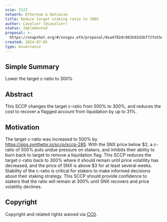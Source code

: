 ```yaml
---
sccp: 2122
network: Ethereum & Optimism
title: Reduce target staking ratio to 300%
author: Cavalier (@cavalier)
status: Implemented
proposal: >-
  https://snapshot.org/#/snxgov.eth/proposal/0xa4702dc982b92d1bf72fe55e8b2bff34ab3c4f0bcbfe53fd9a9b7dff1bc34465
created: 2024-07-05
type: Governance
---
```


<!--You can leave these HTML comments in your merged SCCP and delete the visible duplicate text guides, they will not appear and may be helpful to refer to if you edit it again. This is the suggested template for new SCCPs. Note that an SCCP number will be assigned by an editor. When opening a pull request to submit your SCCP, please use an abbreviated title in the filename, `sccp-draft_title_abbrev.md`. The title should be 44 characters or less.-->

## Simple Summary

<!--"If you can't explain it simply, you don't understand it well enough." Provide a simplified and layman-accessible explanation of the SCCP.-->

Lower the target c-ratio to 300%

## Abstract

<!--A short (~200 word) description of the variable change proposed.-->

This SCCP changes the target c-ratio from 500% to 300%, and reduces the cost to recover a flagged account from liquidation by up to 31%.

## Motivation

<!--The motivation is critical for SCCPs that want to update variables within Synthetix. It should clearly explain why the existing variable is not incentive aligned. SCCP submissions without sufficient motivation may be rejected outright.-->

The target c-ratio was increased to 500% by https://sips.synthetix.io/sccp/sccp-285. With the SNX price below $2, a c-ratio of 500% puts undue pressure on stakers, and inhibits their ability to burn back to target to remove a liquidation flag. This SCCP reduces the target c-ratio back to 300% where it should remain until price volatility has decreased, and the price of SNX is above $3 for at least several weeks. Stability of the c-ratio is critical for stakers to make informed decisions about their staking strategy. This SCCP should provide confidence to stakers that the ratio will remain at 300% until SNX recovers and price volatility declines.

## Copyright

Copyright and related rights waived via [CC0](https://creativecommons.org/publicdomain/zero/1.0/).
